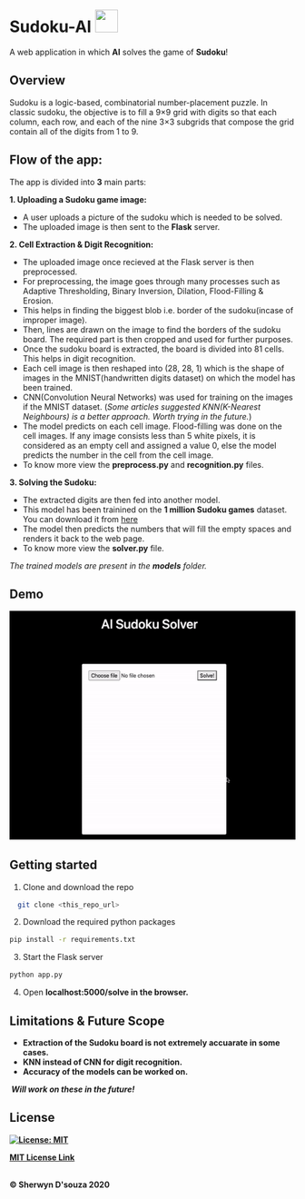 # Sudoku-AI <img src="https://image.flaticon.com/icons/png/512/1501/1501686.png" height="40px" width="40px"/>

A web application in which <b>AI</b> solves the game of <b>Sudoku</b>!

## Overview

Sudoku is a logic-based, combinatorial number-placement puzzle. In classic sudoku, the objective is to fill a 9×9 grid with digits so that each column, each row, and each of the nine 3×3 subgrids that compose the grid contain all of the digits from 1 to 9.

## Flow of the app:

The app is divided into <b>3</b> main parts:

<b>1. Uploading a Sudoku game image:</b>
<ul>
  <li>A user uploads a picture of the sudoku which is needed to be solved.</li>
  <li>The uploaded image is then sent to the <b>Flask</b> server.</li>
</ul>

<b>2. Cell Extraction & Digit Recognition:</b>
<ul>
  <li>The uploaded image once recieved at the Flask server is then preprocessed.</li>
  <li>For preprocessing, the image goes through many processes such as Adaptive Thresholding, Binary Inversion, Dilation, Flood-Filling & Erosion.</li>
  <li>This helps in finding the biggest blob i.e. border of the sudoku(incase of improper image).</li>
  <li>Then, lines are drawn on the image to find the borders of the sudoku board. The required part is then cropped and used for further purposes.</li>
  <li>Once the sudoku board is extracted, the board is divided into 81 cells. This helps in digit recognition.</li>
  <li>Each cell image is then reshaped into (28, 28, 1) which is the shape of images in the MNIST(handwritten digits dataset) on which the model has been trained.</li>
  <li>CNN(Convolution Neural Networks) was used for training on the images if the MNIST dataset. (<i>Some articles suggested KNN(K-Nearest Neighbours) is a better approach. Worth trying in the future.</i>)</li>
  <li>The model predicts on each cell image. Flood-filling was done on the cell images. If any image consists less than 5 white pixels, it is considered as an empty cell and assigned a value 0, else the model predicts the number in the cell from the cell image.</li>
  <li>To know more view the <b>preprocess.py</b> and <b>recognition.py</b> files.</li>
</ul>

<b>3. Solving the Sudoku:</b>
<ul>
  <li>The extracted digits are then fed into another model.</li>
  <li>This model has been trainined on the <b>1 million Sudoku games</b> dataset. You can download it from <a href="https://www.kaggle.com/bryanpark/sudoku/download">here</a></li>
  <li>The model then predicts the numbers that will fill the empty spaces and renders it back to the web page.</li>
  <li>To know more view the <b>solver.py</b> file.</li>
</ul>

<i>The trained models are present in the <b>models</b> folder.</i>

## Demo

![](assets/demo.gif)

## Getting started

1. Clone and download the repo
```bash
  git clone <this_repo_url>
```

2. Download the required python packages
```bash
pip install -r requirements.txt
```

3. Start the Flask server
```bash
python app.py
```

4. Open <b>localhost:5000/solve<b> in the browser.

## Limitations & Future Scope

<ul>
  <li>Extraction of the Sudoku board is not extremely accuarate in some cases.</li>
  <li>KNN instead of CNN for digit recognition.</li>
  <li>Accuracy of the models can be worked on.</li>
</ul>

&nbsp;<b><i>Will work on these in the future!</i><b>

## License

[![License: MIT](https://img.shields.io/badge/License-MIT-yellow.svg)](https://opensource.org/licenses/MIT)

[MIT License Link](https://github.com/sherwyn11/Sudoku-AI/blob/master/LICENSE)

<br>
&copy; Sherwyn D'souza 2020
